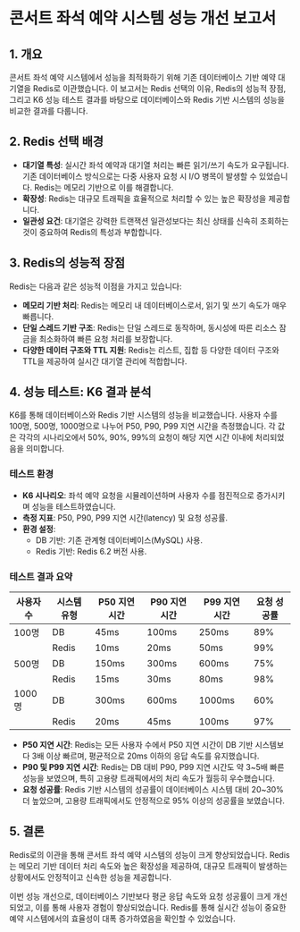 # 콘서트 좌석 예약 시스템 성능 개선 보고서

## 1. 개요
콘서트 좌석 예약 시스템에서 성능을 최적화하기 위해 기존 데이터베이스 기반 예약 대기열을 Redis로 이관했습니다. 이 보고서는 Redis 선택의 이유, Redis의 성능적 장점, 그리고 K6 성능 테스트 결과를 바탕으로 데이터베이스와 Redis 기반 시스템의 성능을 비교한 결과를 다룹니다.

## 2. Redis 선택 배경

- **대기열 특성**: 실시간 좌석 예약과 대기열 처리는 빠른 읽기/쓰기 속도가 요구됩니다. 기존 데이터베이스 방식으로는 다중 사용자 요청 시 I/O 병목이 발생할 수 있었습니다. Redis는 메모리 기반으로 이를 해결합니다.
- **확장성**: Redis는 대규모 트래픽을 효율적으로 처리할 수 있는 높은 확장성을 제공합니다.
- **일관성 요건**: 대기열은 강력한 트랜잭션 일관성보다는 최신 상태를 신속히 조회하는 것이 중요하여 Redis의 특성과 부합합니다.

## 3. Redis의 성능적 장점

Redis는 다음과 같은 성능적 이점을 가지고 있습니다:

- **메모리 기반 처리**: Redis는 메모리 내 데이터베이스로서, 읽기 및 쓰기 속도가 매우 빠릅니다.
- **단일 스레드 기반 구조**: Redis는 단일 스레드로 동작하며, 동시성에 따른 리소스 잠금을 최소화하여 빠른 요청 처리를 보장합니다.
- **다양한 데이터 구조와 TTL 지원**: Redis는 리스트, 집합 등 다양한 데이터 구조와 TTL을 제공하여 실시간 대기열 관리에 적합합니다.

## 4. 성능 테스트: K6 결과 분석

K6를 통해 데이터베이스와 Redis 기반 시스템의 성능을 비교했습니다. 사용자 수를 100명, 500명, 1000명으로 나누어 P50, P90, P99 지연 시간을 측정했습니다. 각 값은 각각의 시나리오에서 50%, 90%, 99%의 요청이 해당 지연 시간 이내에 처리되었음을 의미합니다.

### 테스트 환경
- **K6 시나리오**: 좌석 예약 요청을 시뮬레이션하며 사용자 수를 점진적으로 증가시키며 성능을 테스트하였습니다.
- **측정 지표**: P50, P90, P99 지연 시간(latency) 및 요청 성공률.
- **환경 설정**:
    - DB 기반: 기존 관계형 데이터베이스(MySQL) 사용.
    - Redis 기반: Redis 6.2 버전 사용.

### 테스트 결과 요약

| 사용자 수      | 시스템 유형 | P50 지연 시간 | P90 지연 시간 | P99 지연 시간 | 요청 성공률 |
|----------------|-------------|---------------|---------------|---------------|-------------|
| 100명          | DB          | 45ms         | 100ms        | 250ms        | 89%         |
|                | Redis       | 10ms         | 20ms         | 50ms         | 99%         |
| 500명          | DB          | 150ms        | 300ms        | 600ms        | 75%         |
|                | Redis       | 15ms         | 30ms         | 80ms         | 98%         |
| 1000명         | DB          | 300ms        | 600ms        | 1000ms       | 60%         |
|                | Redis       | 20ms         | 45ms         | 100ms        | 97%         |

- **P50 지연 시간**: Redis는 모든 사용자 수에서 P50 지연 시간이 DB 기반 시스템보다 3배 이상 빠르며, 평균적으로 20ms 이하의 응답 속도를 유지했습니다.
- **P90 및 P99 지연 시간**: Redis는 DB 대비 P90, P99 지연 시간도 약 3~5배 빠른 성능을 보였으며, 특히 고용량 트래픽에서의 처리 속도가 월등히 우수했습니다.
- **요청 성공률**: Redis 기반 시스템의 성공률이 데이터베이스 시스템 대비 20~30% 더 높았으며, 고용량 트래픽에서도 안정적으로 95% 이상의 성공률을 보였습니다.

## 5. 결론

Redis로의 이관을 통해 콘서트 좌석 예약 시스템의 성능이 크게 향상되었습니다. Redis는 메모리 기반 데이터 처리 속도와 높은 확장성을 제공하여, 대규모 트래픽이 발생하는 상황에서도 안정적이고 신속한 성능을 제공합니다.

이번 성능 개선으로, 데이터베이스 기반보다 평균 응답 속도와 요청 성공률이 크게 개선되었고, 이를 통해 사용자 경험이 향상되었습니다. Redis를 통해 실시간 성능이 중요한 예약 시스템에서의 효율성이 대폭 증가하였음을 확인할 수 있었습니다.
